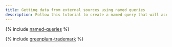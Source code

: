 ```yaml
---
title: Getting data from external sources using named queries
description: Follow this tutorial to create a named query that will access an external data source.
---
```


{% include [named-queries](../../_tutorials/dataplatform/mgp/pxf-named-queries.md) %}

{% include [greenplum-trademark](../../_includes/mdb/mgp/trademark.md) %}